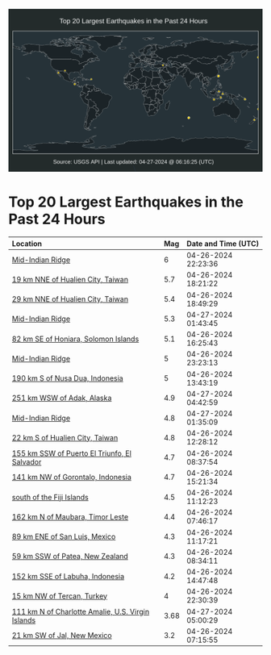 ![Map](./map.png)

# Top 20 Largest Earthquakes in the Past 24 Hours

| Location | Mag | Date and Time (UTC) |
|:---|:---|:---|
| [Mid-Indian Ridge](https://earthquake.usgs.gov/earthquakes/eventpage/us6000mu57) | 6 | 04-26-2024 22:23:36 |
| [19 km NNE of Hualien City, Taiwan](https://earthquake.usgs.gov/earthquakes/eventpage/us6000mu3y) | 5.7 | 04-26-2024 18:21:22 |
| [29 km NNE of Hualien City, Taiwan](https://earthquake.usgs.gov/earthquakes/eventpage/us6000mu45) | 5.4 | 04-26-2024 18:49:29 |
| [Mid-Indian Ridge](https://earthquake.usgs.gov/earthquakes/eventpage/us6000mu6f) | 5.3 | 04-27-2024 01:43:45 |
| [82 km SE of Honiara, Solomon Islands](https://earthquake.usgs.gov/earthquakes/eventpage/us6000mu3d) | 5.1 | 04-26-2024 16:25:43 |
| [Mid-Indian Ridge](https://earthquake.usgs.gov/earthquakes/eventpage/us6000mu5j) | 5 | 04-26-2024 23:23:13 |
| [190 km S of Nusa Dua, Indonesia](https://earthquake.usgs.gov/earthquakes/eventpage/us6000mu0b) | 5 | 04-26-2024 13:43:19 |
| [251 km WSW of Adak, Alaska](https://earthquake.usgs.gov/earthquakes/eventpage/us6000mu7g) | 4.9 | 04-27-2024 04:42:59 |
| [Mid-Indian Ridge](https://earthquake.usgs.gov/earthquakes/eventpage/us6000mu6h) | 4.8 | 04-27-2024 01:35:09 |
| [22 km S of Hualien City, Taiwan](https://earthquake.usgs.gov/earthquakes/eventpage/us6000mu01) | 4.8 | 04-26-2024 12:28:12 |
| [155 km SSW of Puerto El Triunfo, El Salvador](https://earthquake.usgs.gov/earthquakes/eventpage/us6000mtxr) | 4.7 | 04-26-2024 08:37:54 |
| [141 km NW of Gorontalo, Indonesia](https://earthquake.usgs.gov/earthquakes/eventpage/us6000mu2t) | 4.7 | 04-26-2024 15:21:34 |
| [south of the Fiji Islands](https://earthquake.usgs.gov/earthquakes/eventpage/us6000mtyp) | 4.5 | 04-26-2024 11:12:23 |
| [162 km N of Maubara, Timor Leste](https://earthquake.usgs.gov/earthquakes/eventpage/us6000mtxd) | 4.4 | 04-26-2024 07:46:17 |
| [89 km ENE of San Luis, Mexico](https://earthquake.usgs.gov/earthquakes/eventpage/us6000mtym) | 4.3 | 04-26-2024 11:17:21 |
| [59 km SSW of Patea, New Zealand](https://earthquake.usgs.gov/earthquakes/eventpage/us6000mtxm) | 4.3 | 04-26-2024 08:34:11 |
| [152 km SSE of Labuha, Indonesia](https://earthquake.usgs.gov/earthquakes/eventpage/us6000mu1f) | 4.2 | 04-26-2024 14:47:48 |
| [15 km NW of Tercan, Turkey](https://earthquake.usgs.gov/earthquakes/eventpage/us6000mu56) | 4 | 04-26-2024 22:30:39 |
| [111 km N of Charlotte Amalie, U.S. Virgin Islands](https://earthquake.usgs.gov/earthquakes/eventpage/pr2024118000) | 3.68 | 04-27-2024 05:00:29 |
| [21 km SW of Jal, New Mexico](https://earthquake.usgs.gov/earthquakes/eventpage/tx2024iemt) | 3.2 | 04-26-2024 07:15:55 |
